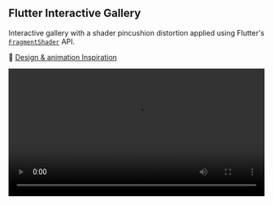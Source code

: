 ## Flutter Interactive Gallery
Interactive gallery with a shader pincushion distortion applied using Flutter's [`FragmentShader`](https://docs.flutter.dev/development/ui/advanced/shaders) API.

🎨 [Design & animation Inspiration](https://twitter.com/slavakornilov/status/1592055393844625409?s=20)

<video width="100%" src="https://user-images.githubusercontent.com/50345358/230723114-01abce58-18ef-47cb-8880-98c44d289054.mp4" alt="Flutter interactive gallery with shaders"></video>



